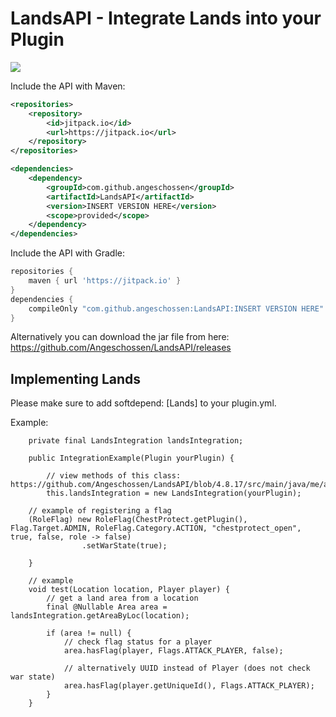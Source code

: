 # LandsAPI - Integrate Lands into your Plugin
[![](https://jitpack.io/v/Angeschossen/LandsAPI.svg)](https://jitpack.io/#Angeschossen/LandsAPI)


Include the API with Maven: 
```xml
<repositories>
	<repository>
		<id>jitpack.io</id>
		<url>https://jitpack.io</url>
	</repository>
</repositories>

<dependencies>
    <dependency>
        <groupId>com.github.angeschossen</groupId>
        <artifactId>LandsAPI</artifactId>
        <version>INSERT VERSION HERE</version>
        <scope>provided</scope>
    </dependency>
</dependencies>
```

Include the API with Gradle:
```groovy
repositories {
	maven { url 'https://jitpack.io' }
}
dependencies {
    compileOnly "com.github.angeschossen:LandsAPI:INSERT VERSION HERE"
}
```


Alternatively you can download the jar file from here: https://github.com/Angeschossen/LandsAPI/releases


## Implementing Lands
Please make sure to add softdepend: [Lands] to your plugin.yml.

Example:

```
    private final LandsIntegration landsIntegration;

    public IntegrationExample(Plugin yourPlugin) {

        // view methods of this class: https://github.com/Angeschossen/LandsAPI/blob/4.8.17/src/main/java/me/angeschossen/lands/api/integration/LandsIntegrator.java
        this.landsIntegration = new LandsIntegration(yourPlugin);
	
	// example of registering a flag
	(RoleFlag) new RoleFlag(ChestProtect.getPlugin(), Flag.Target.ADMIN, RoleFlag.Category.ACTION, "chestprotect_open", true, false, role -> false)
                .setWarState(true);

    }

    // example
    void test(Location location, Player player) {
        // get a land area from a location
        final @Nullable Area area = landsIntegration.getAreaByLoc(location);

        if (area != null) {
            // check flag status for a player
            area.hasFlag(player, Flags.ATTACK_PLAYER, false);

            // alternatively UUID instead of Player (does not check war state)
            area.hasFlag(player.getUniqueId(), Flags.ATTACK_PLAYER);
        }
    }

```
